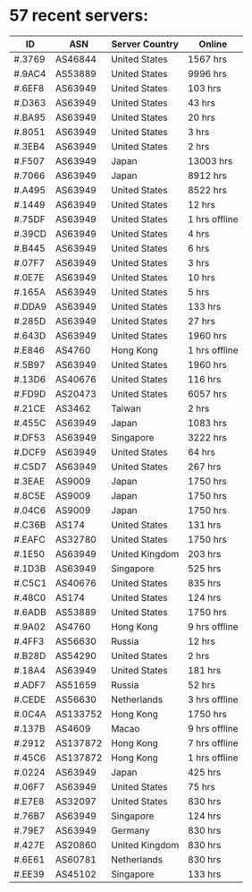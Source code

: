 # 57 recent servers:

| ID | ASN | Server Country | Online |
| ------ | ------ | ------ | ------ |
| #.3769 | AS46844 | United States | 1567 hrs |
| #.9AC4 | AS53889 | United States | 9996 hrs |
| #.6EF8 | AS63949 | United States | 103 hrs |
| #.D363 | AS63949 | United States | 43 hrs |
| #.BA95 | AS63949 | United States | 20 hrs |
| #.8051 | AS63949 | United States | 3 hrs |
| #.3EB4 | AS63949 | United States | 2 hrs |
| #.F507 | AS63949 | Japan | 13003 hrs |
| #.7066 | AS63949 | Japan | 8912 hrs |
| #.A495 | AS63949 | United States | 8522 hrs |
| #.1449 | AS63949 | United States | 12 hrs |
| #.75DF | AS63949 | United States | 1 hrs offline |
| #.39CD | AS63949 | United States | 4 hrs |
| #.B445 | AS63949 | United States | 6 hrs |
| #.07F7 | AS63949 | United States | 3 hrs |
| #.0E7E | AS63949 | United States | 10 hrs |
| #.165A | AS63949 | United States | 5 hrs |
| #.DDA9 | AS63949 | United States | 133 hrs |
| #.285D | AS63949 | United States | 27 hrs |
| #.643D | AS63949 | United States | 1960 hrs |
| #.E846 | AS4760 | Hong Kong | 1 hrs offline |
| #.5B97 | AS63949 | United States | 1960 hrs |
| #.13D6 | AS40676 | United States | 116 hrs |
| #.FD9D | AS20473 | United States | 6057 hrs |
| #.21CE | AS3462 | Taiwan | 2 hrs |
| #.455C | AS63949 | Japan | 1083 hrs |
| #.DF53 | AS63949 | Singapore | 3222 hrs |
| #.DCF9 | AS63949 | United States | 64 hrs |
| #.C5D7 | AS63949 | United States | 267 hrs |
| #.3EAE | AS9009 | Japan | 1750 hrs |
| #.8C5E | AS9009 | Japan | 1750 hrs |
| #.04C6 | AS9009 | Japan | 1750 hrs |
| #.C36B | AS174 | United States | 131 hrs |
| #.EAFC | AS32780 | United States | 1750 hrs |
| #.1E50 | AS63949 | United Kingdom | 203 hrs |
| #.1D3B | AS63949 | Singapore | 525 hrs |
| #.C5C1 | AS40676 | United States | 835 hrs |
| #.48C0 | AS174 | United States | 124 hrs |
| #.6ADB | AS53889 | United States | 1750 hrs |
| #.9A02 | AS4760 | Hong Kong | 9 hrs offline |
| #.4FF3 | AS56630 | Russia | 12 hrs |
| #.B28D | AS54290 | United States | 2 hrs |
| #.18A4 | AS63949 | United States | 181 hrs |
| #.ADF7 | AS51659 | Russia | 52 hrs |
| #.CEDE | AS56630 | Netherlands | 3 hrs offline |
| #.0C4A | AS133752 | Hong Kong | 1750 hrs |
| #.137B | AS4609 | Macao | 9 hrs offline |
| #.2912 | AS137872 | Hong Kong | 7 hrs offline |
| #.45C6 | AS137872 | Hong Kong | 1 hrs offline |
| #.0224 | AS63949 | Japan | 425 hrs |
| #.06F7 | AS63949 | United States | 75 hrs |
| #.E7E8 | AS32097 | United States | 830 hrs |
| #.76B7 | AS63949 | Singapore | 124 hrs |
| #.79E7 | AS63949 | Germany | 830 hrs |
| #.427E | AS20860 | United Kingdom | 830 hrs |
| #.6E61 | AS60781 | Netherlands | 830 hrs |
| #.EE39 | AS45102 | Singapore | 133 hrs |

